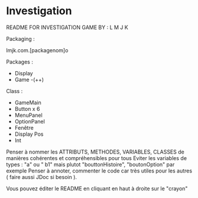 # Investigation

README FOR INVESTIGATION GAME BY : L M J K


Packaging : 

lmjk.com.[packagenom]o

Packages :
  - Display
  - Game
  -(++)
  
Class :
  - GameMain
  - Button x 6
  - MenuPanel
  - OptionPanel
  - Fenêtre
  - Display Pos
  - Int
  
Penser à nommer les ATTRIBUTS, METHODES, VARIABLES, CLASSES de manières cohérentes et compréhensibles pour tous
Eviter les variables de types : "a" ou " b1" mais plutot "bouttonHistoire", "boutonOption" par exemple
Penser à annoter, commenter le code car très utiles pour les autres ( faire aussi JDoc si besoin ).

Vous pouvez éditer le README en cliquant en haut à droite sur le "crayon"
